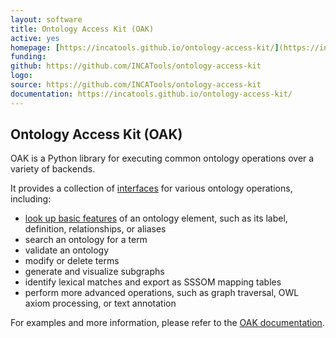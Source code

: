 ```yaml
---
layout: software
title: Ontology Access Kit (OAK)
active: yes
homepage: [https://incatools.github.io/ontology-access-kit/](https://incatools.github.io/ontology-access-kit/)
funding: 
github: https://github.com/INCATools/ontology-access-kit
logo: 
source: https://github.com/INCATools/ontology-access-kit
documentation: https://incatools.github.io/ontology-access-kit/
---
```

## Ontology Access Kit (OAK)

OAK is a Python library for executing common ontology operations over a variety of backends.

It provides a collection of [interfaces](https://incatools.github.io/ontology-access-kit/interfaces/index.html) for various ontology operations, including:

 - [look up basic features](https://incatools.github.io/ontology-access-kit/interfaces/basic.html) of an ontology element, such as its label, definition, relationships, or aliases
 - search an ontology for a term
 - validate an ontology
 - modify or delete terms
 - generate and visualize subgraphs
 - identify lexical matches and export as SSSOM mapping tables
 - perform more advanced operations, such as graph traversal, OWL axiom processing, or text annotation

For examples and more information, please refer to the [OAK documentation](https://incatools.github.io/ontology-access-kit/).
